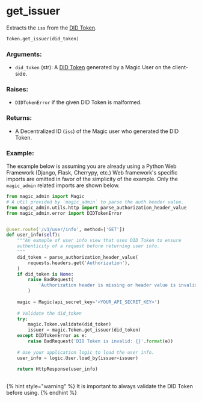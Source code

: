 # get\_issuer

Extracts the `iss` from the [DID Token](../../../../../decentralized-id.md).

```python
Token.get_issuer(did_token)
```

### Arguments:

* `did_token` \(str\): A [DID Token](../../../../../decentralized-id.md) generated by a Magic User on the client-side.

### Raises:

* `DIDTokenError` if the given DID Token is malformed.

### Returns:

* A Decentralized ID \(`iss`\) of the Magic user who generated the DID Token.

### Example:

The example below is assuming you are already using a Python Web Framework \(Django, Flask, Cherrypy, etc.\)  Web framework's specific imports are omitted in favor of the simplicity of the example. Only the `magic_admin` related imports are shown below.

```python
from magic_admin import Magic
# A util provided by `magic_admin` to parse the auth header value.
from magic_admin.utils.http import parse_authorization_header_value
from magic_admin.error import DIDTokenError


@user.route('/v1/user/info', method=['GET'])
def user_info(self):
    """An exmaple of user info view that uses DID Token to ensure
    authenticity of a request before returning user info.
    """
    did_token = parse_authorization_header_value(
        requests.headers.get('Authorization'),
    )
    if did_token is None:
        raise BadRequest(
            'Authorization header is missing or header value is invalid',
        )
    
    magic = Magic(api_secret_key='<YOUR_API_SECRET_KEY>')
    
    # Validate the did_token
    try:
        magic.Token.validate(did_token)
        issuer = magic.Token.get_issuer(did_token)
    except DIDTokenError as e:
        raise BadRequest('DID Token is invalid: {}'.format(e))
    
    # Use your application logic to load the user info.
    user_info = logic.User.load_by(issuer=issuer)
    
    return HttpResponse(user_info)
    
```

{% hint style="warning" %}
It is important to always validate the DID Token before using.
{% endhint %}

